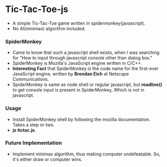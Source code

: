 # Tic-Tac-Toe-js
- A simple Tic-Tac-Toe game written in spidermonkey(javascript).
- No AI(minimax) algorithm included.

### SpiderMonkey
- Came to know that such a javascript shell exists, when I was searching for "How to input through javascript console other than dialog box."
- SpiderMonkey is Mozilla's JavaScript engine written in C/C++.
- **Interesting Fact** that SpiderMonkey is the code name for the first-ever JavaScript engine, written by **Brendan Eich** at Netscape Communications.
- SpiderMonkey is same as node shell or regular javascript, but **readline()** to get console input is present in SpiderMonkey, Which is not in javascript.


### Usage
- Install SpiderMonkey shell by following the mozilla documentation. Takes a step or two.
- **js tictac.js**.

### Future Implementation
- Implement minimax algorithm, thus making computer undefeatable. So, it's either draw or computer wins.
